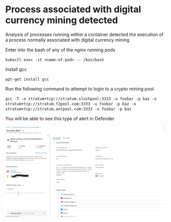 # Process associated with digital currency mining detected

Analysis of processes running within a container detected the execution of a process normally associated with digital currency mining

Enter into the bash of any of the nginx running pods

```
kubectl exec -it <name-of-pod> -- /bin/bash
```

Install gcc
```
apt-get install gcc
```

Run the following command to attempt to login to a crypto mining pool

```
gcc -T -o stratum+tcp://stratum.slushpool:3333 -u foobar -p baz -o stratum+tcp://stratum.f2pool.com:3333 -u foobar -p baz -o stratum+tcp://stratum.antpool.com:3333 -u foobar -p baz
```

You will be able to see this type of alert in Defender

![crypto mining](/images/crypto-mining.png)